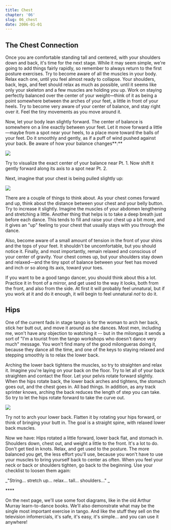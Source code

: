 ```yaml
---
title: Chest
chapter: '06'
slug: 06_chest
date: 2006-01-01
---
```


## The Chest Connection

Once you are comfortable standing tall and centered, with your shoulders down and back, it's time for the next stage. While it may seem simple, we're going to add things fairly rapidly, so remember to always return to the first posture exercises. Try to become aware of all the muscles in your body. Relax each one, until you feel almost ready to collapse. Your shoulders, back, legs, and feet should relax as much as possible, until it seems like only your skeleton and a few muscles are holding you up. Work on staying perfectly balanced over the center of your weight—think of it as being a point somewhere between the arches of your feet, a little in front of your heels. Try to become very aware of your center of balance, and stay right over it. Feel the tiny movements as you move around it.

Now, let your body lean slightly forward. The center of balance is somewhere on a line exactly between your feet. Let it move forward a little—maybe from a spot near your heels, to a place more toward the balls of your feet. Do it smoothly and gently, as if a puff of wind pushed against your back. Be aware of how your balance changes**:**

![](/6_pics/stick_man/feetwtfwdW.jpg)

Try to visualize the exact center of your balance near  Pt. 1.
Now shift it gently forward along its axis to a spot near  Pt. 2.

Next, imagine that your chest is being pulled slightly up:

![](/6_pics/stick_man/chestupW.jpg)

There are a couple of things to think about. As your chest comes forward and up, think about the distance between your chest and your belly button. Try to increase it slightly. Imagine the muscles of your abdomen lengthening and stretching a little. Another thing that helps is to take a deep breath just before each dance. This tends to fill and raise your chest up a bit more, and it gives an "up" feeling to your chest that usually stays with you through the dance.

Also, become aware of a small amount of tension in the front of your shins and the tops of your feet. It shouldn't be uncomfortable, but you should notice it. Finally, and most importantly, remain relaxed and conscious of your center of gravity. Your chest comes up, but your shoulders stay down and relaxed—and the tiny spot of balance between your feet has moved and inch or so along its axis, toward your toes.

If you want to be a good tango dancer, you should think about this a lot. Practice it in front of a mirror, and get used to the way it looks, both from the front, and also from the side. At first it will probably feel unnatural, but if you work at it and do it enough, it will begin to feel unnatural _not_ to do it.

## Hips

One of the current fads in stage tango is for the woman to arch her back, stick her butt out, and move it around as she dances. Most men, including me, won't have any objection to watching it -- but in the milongas it sends a sort of "I'm a tourist from the tango workshops who doesn't dance very much" message. You won't find many of the good milongueras doing it, because they dance all the time, and one of the keys to staying relaxed and stepping smoothly is to relax the lower back.

Arching the lower back tightens the muscles, so try to straighten and relax it. Imagine you're laying on your back on the floor. Try to let all of your back straighten and contact the floor. Let your pelvis rotate forward slightly. When the hips rotate back, the lower back arches and tightens, the stomach goes out, and the chest goes in. All bad things. In addition, as any track sprinter knows, arching the back reduces the length of step you can take. So try to let the hips rotate forward to take the curve out.

![](/6_pics/stick_man/hips3W.jpg)

Try not to arch your lower back. Flatten it by rotating your hips forward, or think
of bringing your butt in. The goal is a straight spine, with relaxed lower back muscles.

Now we have: Hips rotated a little forward, lower back flat, and stomach in. Shoulders down, chest out, and weight a little to the front. It's a lot to do. Don't get tied in knots. Relax, and get used to the posture. The more balanced you get, the less effort you'll use, because you won't have to use your muscles to bring yourself back to center as often. When you feel your neck or back or shoulders tighten, go back to the beginning. Use your checklist to loosen them again:

_"String... stretch up... relax... tall... shoulders..." _

\*\*\*\*

On the next page, we'll use some foot diagrams, like in the old Arthur Murray learn-to-dance books. We'll also demonstrate what may be the single most important exercise in tango. And like the stuff they sell on the television infomercials, it's safe, it's easy, it's simple... and you can use it anywhere!
